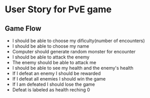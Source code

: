 # User Story for PvE game

## Game Flow
- I should be able to choose my dificulty(number of encounters)
- I should be able to choose my name
- Computer should generate random monster for encounter
- I should be able to attack the enemy
- The enemy should be able to attack me
- I should be able to see my health and the enemy's health
- If I defeat an enemy I should be rewarded
- If I defeat all enemies I should win the game
- If I am defeated I should lose the game
- Defeat is labeled as health reching 0 